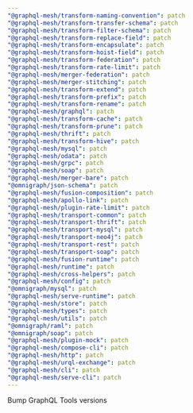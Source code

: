 ```yaml
---
"@graphql-mesh/transform-naming-convention": patch
"@graphql-mesh/transform-transfer-schema": patch
"@graphql-mesh/transform-filter-schema": patch
"@graphql-mesh/transform-replace-field": patch
"@graphql-mesh/transform-encapsulate": patch
"@graphql-mesh/transform-hoist-field": patch
"@graphql-mesh/transform-federation": patch
"@graphql-mesh/transform-rate-limit": patch
"@graphql-mesh/merger-federation": patch
"@graphql-mesh/merger-stitching": patch
"@graphql-mesh/transform-extend": patch
"@graphql-mesh/transform-prefix": patch
"@graphql-mesh/transform-rename": patch
"@graphql-mesh/graphql": patch
"@graphql-mesh/transform-cache": patch
"@graphql-mesh/transform-prune": patch
"@graphql-mesh/thrift": patch
"@graphql-mesh/transform-hive": patch
"@graphql-mesh/mysql": patch
"@graphql-mesh/odata": patch
"@graphql-mesh/grpc": patch
"@graphql-mesh/soap": patch
"@graphql-mesh/merger-bare": patch
"@omnigraph/json-schema": patch
"@graphql-mesh/fusion-composition": patch
"@graphql-mesh/apollo-link": patch
"@graphql-mesh/plugin-rate-limit": patch
"@graphql-mesh/transport-common": patch
"@graphql-mesh/transport-thrift": patch
"@graphql-mesh/transport-mysql": patch
"@graphql-mesh/transport-neo4j": patch
"@graphql-mesh/transport-rest": patch
"@graphql-mesh/transport-soap": patch
"@graphql-mesh/fusion-runtime": patch
"@graphql-mesh/runtime": patch
"@graphql-mesh/cross-helpers": patch
"@graphql-mesh/config": patch
"@omnigraph/mysql": patch
"@graphql-mesh/serve-runtime": patch
"@graphql-mesh/store": patch
"@graphql-mesh/types": patch
"@graphql-mesh/utils": patch
"@omnigraph/raml": patch
"@omnigraph/soap": patch
"@graphql-mesh/plugin-mock": patch
"@graphql-mesh/compose-cli": patch
"@graphql-mesh/http": patch
"@graphql-mesh/urql-exchange": patch
"@graphql-mesh/cli": patch
"@graphql-mesh/serve-cli": patch
---
```


Bump GraphQL Tools versions
